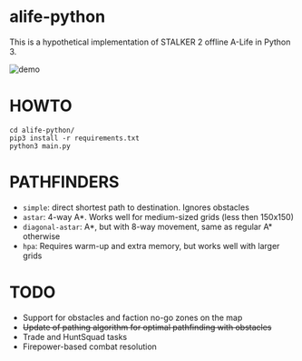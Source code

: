 # alife-python
This is a hypothetical implementation of STALKER 2 offline A-Life in Python 3.

![demo](https://media4.giphy.com/media/v1.Y2lkPTc5MGI3NjExOThnZzhzbno1NmU1YXJ3eTE0ZzV0cHRoZjY0OHpjYjdwam5tenByZCZlcD12MV9pbnRlcm5hbF9naWZfYnlfaWQmY3Q9Zw/VVh03jGxzHFca1aLjQ/giphy.gif)

# HOWTO
    cd alife-python/
    pip3 install -r requirements.txt
    python3 main.py

# PATHFINDERS
- `simple`: direct shortest path to destination. Ignores obstacles
- `astar`: 4-way A*. Works well for medium-sized grids (less then 150x150)
- `diagonal-astar`: A*, but with 8-way movement, same as regular A* otherwise
- `hpa`: Requires warm-up and extra memory, but works well with larger grids

# TODO
- Support for obstacles and faction no-go zones on the map
- ~~Update of pathing algorithm for optimal pathfinding with obstacles~~
- Trade and HuntSquad tasks
- Firepower-based combat resolution
